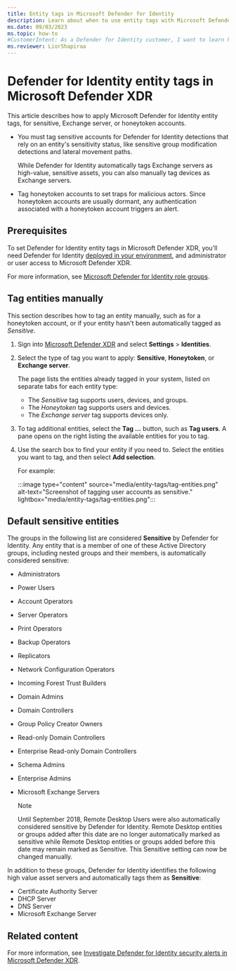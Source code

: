 ```yaml
---
title: Entity tags in Microsoft Defender for Identity
description: Learn about when to use entity tags with Microsoft Defender for Identity and how to apply them in Microsoft Defender XDR.
ms.date: 09/03/2023
ms.topic: how-to
#CustomerIntent: As a Defender for Identity customer, I want to learn how to apply entity tags so that I can identify sensitive accounts in Microsoft Defender XDR.
ms.reviewer: LiorShapiraa
---
```


# Defender for Identity entity tags in Microsoft Defender XDR

This article describes how to apply Microsoft Defender for Identity entity tags, for sensitive, Exchange server, or honeytoken accounts.

- You must tag sensitive accounts for Defender for Identity detections that rely on an entity's sensitivity status, like sensitive group modification detections and lateral movement paths.

    While Defender for Identity automatically tags Exchange servers as high-value, sensitive assets, you can also manually tag devices as Exchange servers.

- Tag honeytoken accounts to set traps for malicious actors. Since honeytoken accounts are usually dormant, any authentication associated with a honeytoken account triggers an alert.

## Prerequisites

To set Defender for Identity entity tags in Microsoft Defender XDR, you'll need Defender for Identity [deployed in your environment](deploy-defender-identity.md), and administrator or user access to Microsoft Defender XDR.

For more information, see [Microsoft Defender for Identity role groups](role-groups.md).

## Tag entities manually

This section describes how to tag an entity manually, such as for a honeytoken account, or if your entity hasn't been automatically tagged as *Sensitive*.

1. Sign into [Microsoft Defender XDR](https://security.microsoft.com) and select **Settings** > **Identities**.

1. Select the type of tag you want to apply: **Sensitive**, **Honeytoken**, or **Exchange server**.

    The page lists the entities already tagged in your system, listed on separate tabs for each entity type:

    - The *Sensitive* tag supports users, devices, and groups.
    - The *Honeytoken* tag supports users and devices.
    - The *Exchange server* tag supports devices only.

1. To tag additional entities, select the **Tag ...** button, such as **Tag users**. A pane opens on the right listing the available entities for you to tag. 

1. Use the search box to find your entity if you need to. Select the entities you want to tag, and then select **Add selection**. 

    For example:

    :::image type="content" source="media/entity-tags/tag-entities.png" alt-text="Screenshot of tagging user accounts as sensitive." lightbox="media/entity-tags/tag-entities.png":::

## Default sensitive entities

The groups in the following list are considered **Sensitive** by Defender for Identity. Any entity that is a member of one of these Active Directory groups, including nested groups and their members, is automatically considered sensitive:

- Administrators
- Power Users
- Account Operators
- Server Operators
- Print Operators
- Backup Operators
- Replicators
- Network Configuration Operators
- Incoming Forest Trust Builders
- Domain Admins
- Domain Controllers
- Group Policy Creator Owners
- Read-only Domain Controllers
- Enterprise Read-only Domain Controllers
- Schema Admins
- Enterprise Admins
- Microsoft Exchange Servers

  > [!NOTE]
  > Until September 2018, Remote Desktop Users were also automatically considered sensitive by Defender for Identity. Remote Desktop entities or groups added after this date are no longer automatically marked as sensitive while Remote Desktop entities or groups added before this date may remain marked as Sensitive. This Sensitive setting can now be changed manually.

In addition to these groups, Defender for Identity identifies the following high value asset servers and automatically tags them as **Sensitive**:

- Certificate Authority Server
- DHCP Server
- DNS Server
- Microsoft Exchange Server


## Related content

For more information, see [Investigate Defender for Identity security alerts in Microsoft Defender XDR](manage-security-alerts.md).
